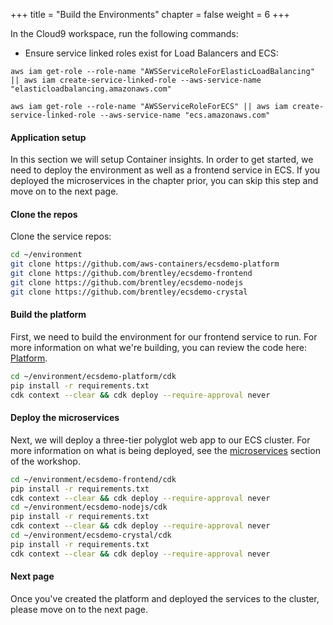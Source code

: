 +++
title = "Build the Environments"
chapter = false
weight = 6
+++

In the Cloud9 workspace, run the following commands:

- Ensure service linked roles exist for Load Balancers and ECS:

```
aws iam get-role --role-name "AWSServiceRoleForElasticLoadBalancing" || aws iam create-service-linked-role --aws-service-name "elasticloadbalancing.amazonaws.com"

aws iam get-role --role-name "AWSServiceRoleForECS" || aws iam create-service-linked-role --aws-service-name "ecs.amazonaws.com"
```

#### Application setup

In this section we will setup Container insights. In order to get started, we need to deploy the environment as well as a frontend service in ECS. 
If you deployed the microservices in the chapter prior, you can skip this step and move on to the next page.

#### Clone the repos

Clone the service repos:

```bash
cd ~/environment
git clone https://github.com/aws-containers/ecsdemo-platform
git clone https://github.com/brentley/ecsdemo-frontend
git clone https://github.com/brentley/ecsdemo-nodejs
git clone https://github.com/brentley/ecsdemo-crystal
```

#### Build the platform

First, we need to build the environment for our frontend service to run. For more information on what we're building, you can review the code here: [Platform](../../microservices/platform/build_environment).

```bash
cd ~/environment/ecsdemo-platform/cdk
pip install -r requirements.txt
cdk context --clear && cdk deploy --require-approval never
```

#### Deploy the microservices

Next, we will deploy a three-tier polyglot web app to our ECS cluster. For more information on what is being deployed, see the [microservices](../../microservices) section of the workshop.

```bash
cd ~/environment/ecsdemo-frontend/cdk
pip install -r requirements.txt
cdk context --clear && cdk deploy --require-approval never
cd ~/environment/ecsdemo-nodejs/cdk
pip install -r requirements.txt
cdk context --clear && cdk deploy --require-approval never
cd ~/environment/ecsdemo-crystal/cdk
pip install -r requirements.txt
cdk context --clear && cdk deploy --require-approval never
```

#### Next page

Once you've created the platform and deployed the services to the cluster, please move on to the next page.
